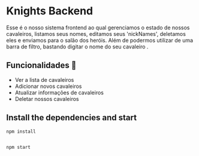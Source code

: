 # Knights Backend 

Esse é o nosso sistema frontend ao qual gerenciamos o estado de nossos cavaleiros, listamos seus nomes, editamos seus 'nickNames', deletamos eles e enviamos para o salão dos heróis. Além de podermos utilizar de uma barra de filtro, bastando digitar o nome do seu cavaleiro .

## Funcionalidades 🚀

- Ver a lista de cavaleiros
- Adicionar novos cavaleiros
- Atualizar informações de cavaleiros
- Deletar nossos cavaleiros


## Install the dependencies and start
```bash
npm install
```

```start

npm start

```